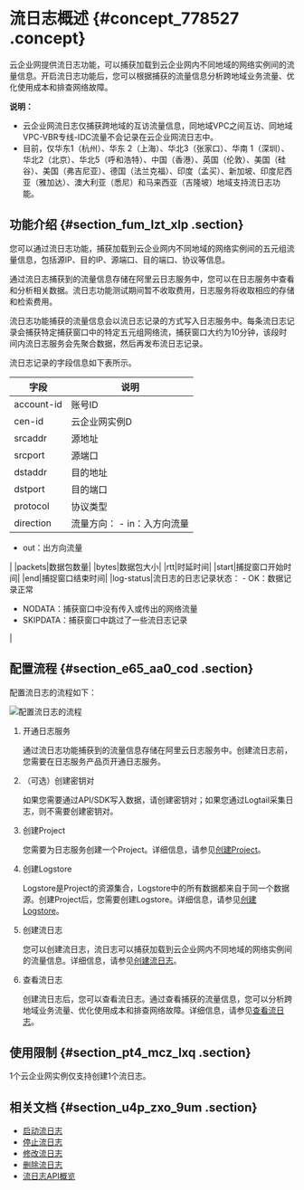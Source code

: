 # 流日志概述 {#concept_778527 .concept}

云企业网提供流日志功能，可以捕获加载到云企业网内不同地域的网络实例间的流量信息。开启流日志功能后，您可以根据捕获的流量信息分析跨地域业务流量、优化使用成本和排查网络故障。

**说明：** 

-   云企业网流日志仅捕获跨地域的互访流量信息，同地域VPC之间互访、同地域VPC-VBR专线-IDC流量不会记录在云企业网流日志中。
-   目前，仅华东1（杭州）、华东 2（上海）、华北3（张家口）、华南 1（深圳）、华北2（北京）、华北5（呼和浩特）、中国（香港）、英国（伦敦）、美国（硅谷）、美国（弗吉尼亚）、德国（法兰克福）、印度（孟买）、新加坡、印度尼西亚（雅加达）、澳大利亚（悉尼）和马来西亚（吉隆坡）地域支持流日志功能。

## 功能介绍 {#section_fum_lzt_xlp .section}

您可以通过流日志功能，捕获加载到云企业网内不同地域的网络实例间的五元组流量信息，包括源IP、目的IP、源端口、目的端口、协议等信息。

通过流日志捕获到的流量信息存储在阿里云日志服务中，您可以在日志服务中查看和分析相关数据。流日志功能测试期间暂不收取费用，日志服务将收取相应的存储和检索费用。

流日志功能捕获的流量信息会以流日志记录的方式写入日志服务中。每条流日志记录会捕获特定捕获窗口中的特定五元组网络流，捕获窗口大约为10分钟，该段时间内流日志服务会先聚合数据，然后再发布流日志记录。

流日志记录的字段信息如下表所示。

|字段|说明|
|--|--|
|account-id|账号ID|
|cen-id|云企业网实例D|
|srcaddr|源地址|
|srcport|源端口|
|dstaddr|目的地址|
|dstport|目的端口|
|protocol|协议类型|
|direction|流量方向： -   in：入方向流量
-   out：出方向流量

 |
|packets|数据包数量|
|bytes|数据包大小|
|rtt|时延时间|
|start|捕捉窗口开始时间|
|end|捕捉窗口结束时间|
|log-status|流日志的日志记录状态： -   OK：数据记录正常
-   NODATA：捕获窗口中没有传入或传出的网络流量
-   SKIPDATA：捕获窗口中跳过了一些流日志记录

 |

## 配置流程 {#section_e65_aa0_cod .section}

配置流日志的流程如下：

![配置流日志的流程](http://static-aliyun-doc.oss-cn-hangzhou.aliyuncs.com/assets/img/630431/156618170850102_zh-CN.png)

1.  开通日志服务

    通过流日志功能捕获到的流量信息存储在阿里云日志服务中。创建流日志前，您需要在日志服务产品页开通日志服务。

2.  （可选）创建密钥对

    如果您需要通过API/SDK写入数据，请创建密钥对；如果您通过Logtail采集日志，则不需要创建密钥对。

3.  创建Project

    您需要为日志服务创建一个Project。详细信息，请参见[创建Project](../../../../intl.zh-CN/准备工作/操作Project.md#section_ahq_ggx_ndb)。

4.  创建Logstore

    Logstore是Project的资源集合，Logstore中的所有数据都来自于同一个数据源。创建Project后，您需要创建Logstore。详细信息，请参见[创建Logstore](../../../../intl.zh-CN/准备工作/操作Logstore.md#section_v52_2jx_ndb)。

5.  创建流日志

    您可以创建流日志，流日志可以捕获加载到云企业网内不同地域的网络实例间的流量信息。详细信息，请参见[创建流日志](intl.zh-CN/用户指南/流日志/创建流日志.md#)。

6.  查看流日志

    创建流日志后，您可以查看流日志。通过查看捕获的流量信息，您可以分析跨地域业务流量、优化使用成本和排查网络故障。详细信息，请参见[查看流日志](intl.zh-CN/用户指南/流日志/查看流日志.md#)。


## 使用限制 {#section_pt4_mcz_lxq .section}

1个云企业网实例仅支持创建1个流日志。

## 相关文档 {#section_u4p_zxo_9um .section}

-   [启动流日志](intl.zh-CN/用户指南/流日志/启动流日志.md#)
-   [停止流日志](intl.zh-CN/用户指南/流日志/停止流日志.md#)
-   [修改流日志](intl.zh-CN/用户指南/流日志/修改流日志.md#)
-   [删除流日志](intl.zh-CN/用户指南/流日志/删除流日志.md#)
-   [流日志API概览](../../../../intl.zh-CN/API参考/API概览.md#section_s3l_rt9_txj)

